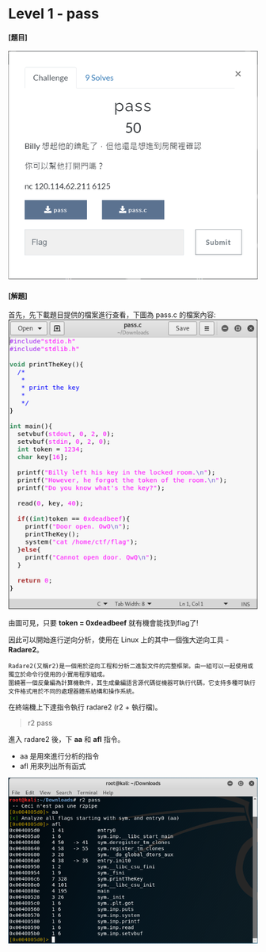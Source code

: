 # Level 1 - pass

#### [題目]

![image](https://github.com/PenguinBear-cyber/The-Attack-and-Defense-of-Computer/blob/main/Practice/20211015/PWN_CTF/image/pass_topic.png)

#### [解題]

首先，先下載題目提供的檔案進行查看，下圖為 pass.c 的檔案內容:
![image](https://github.com/PenguinBear-cyber/The-Attack-and-Defense-of-Computer/blob/main/Practice/20211015/PWN_CTF/image/pass_C.png)

由圖可見，只要 **token = 0xdeadbeef** 就有機會能找到flag了!

因此可以開始進行逆向分析，使用在 Linux 上的其中一個強大逆向工具 - **Radare2**。
```
Radare2(又稱r2)是一個用於逆向工程和分析二進製文件的完整框架。由一組可以一起使用或獨立於命令行使用的小實用程序組成。
圍繞著一個反彙編為計算機軟件，其生成彙編語言源代碼從機器可執行代碼，它支持多種可執行文件格式用於不同的處理器體系結構和操作系統。
```

在終端機上下達指令執行 radare2 (r2 + 執行檔)。
> r2 pass

進入 radare2 後，下 **aa** 和 **afl** 指令。
* aa 是用來進行分析的指令
* afl 用來列出所有函式

![image](https://github.com/PenguinBear-cyber/The-Attack-and-Defense-of-Computer/blob/main/Practice/20211015/PWN_CTF/image/pass_r2.png)

